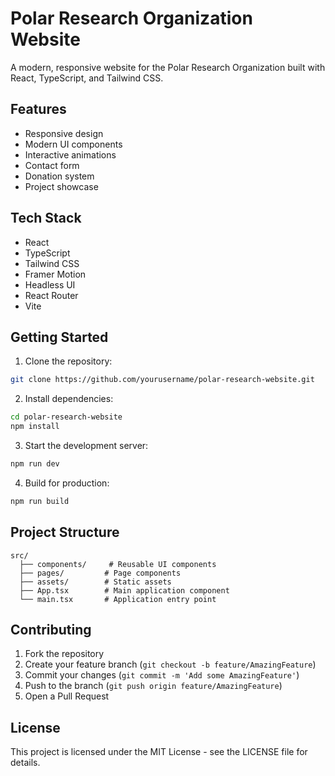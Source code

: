 # Polar Research Organization Website

A modern, responsive website for the Polar Research Organization built with React, TypeScript, and Tailwind CSS.

## Features

- Responsive design
- Modern UI components
- Interactive animations
- Contact form
- Donation system
- Project showcase

## Tech Stack

- React
- TypeScript
- Tailwind CSS
- Framer Motion
- Headless UI
- React Router
- Vite

## Getting Started

1. Clone the repository:
```bash
git clone https://github.com/yourusername/polar-research-website.git
```

2. Install dependencies:
```bash
cd polar-research-website
npm install
```

3. Start the development server:
```bash
npm run dev
```

4. Build for production:
```bash
npm run build
```

## Project Structure

```
src/
  ├── components/     # Reusable UI components
  ├── pages/         # Page components
  ├── assets/        # Static assets
  ├── App.tsx        # Main application component
  └── main.tsx       # Application entry point
```

## Contributing

1. Fork the repository
2. Create your feature branch (`git checkout -b feature/AmazingFeature`)
3. Commit your changes (`git commit -m 'Add some AmazingFeature'`)
4. Push to the branch (`git push origin feature/AmazingFeature`)
5. Open a Pull Request

## License

This project is licensed under the MIT License - see the LICENSE file for details.